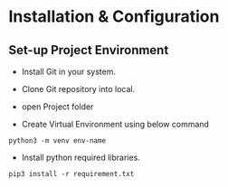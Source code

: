 # Installation & Configuration 

## Set-up Project Environment
- Install Git in your system.
- Clone Git repository into local.
- open Project folder

- Create Virtual Environment using below command
```
python3 -m venv env-name
```

- Install python required libraries.
```
pip3 install -r requirement.txt
```